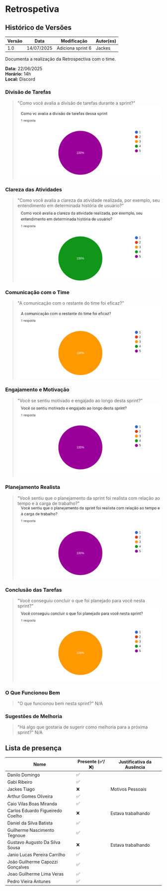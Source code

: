 # Retrospetiva

## Histórico de Versões

| Versão | Data       | Modificação       | Autor(es) |
| ------ | ---------- | ----------------- | --------- |
| 1.0    | 14/07/2025 | Adiciona sprint 6 |  Jackes   |

Documenta a realização da Retrospectiva com o time.

**Data:** 22/06/2025      
**Horário:** 14h         
**Local:** Discord 

### Divisão de Tarefas
>"Como você avalia a divisão de tarefas durante a sprint?"
![retro](../../assets/images/sprint/sprint-6/5.png)


### Clareza das Atividades
>"Como você avalia a clareza da atividade realizada, por exemplo, seu entendimento em determinada história de usuário?"
![retro](../../assets/images/sprint/sprint-6/4.png)


### Comunicação com o Time
>"A comunicação com o restante do time foi eficaz?"
![retro](../../assets/images/sprint/sprint-6/3.png)


### Engajamento e Motivação
>"Você se sentiu motivado e engajado ao longo desta sprint?"
![retro](../../assets/images/sprint/sprint-6/2.png)


### Planejamento Realista
>"Você sentiu que o planejamento da sprint foi realista com relação ao tempo e à carga de trabalho?"
![retro](../../assets/images/sprint/sprint-6/1.png)


### Conclusão das Tarefas
>"Você conseguiu concluir o que foi planejado para você nesta sprint?"
![retro](../../assets/images/sprint/sprint-6/0.png)


### O Que Funcionou Bem
>"O que funcionou bem nesta sprint?"
N/A


### Sugestões de Melhoria
>"Há algo que gostaria de sugerir como melhoria para a próxima sprint?"
N/A



## Lista de presença

| Nome                             | Presente (✅/❌) | Justificativa da Ausência |
| -------------------------------- | -------------- | ------------------------- |
| Danilo Domingo                   | ✅              |                           |
| Gabi Ribeiro                     | ✅              |                           |
| Jackes Tiago                     | ❌              |  Motivos Pessoais         |
| Arthur Gomes Oliveira            | ✅              |                           |
| Caio Vilas Boas Miranda          | ✅              |                           |
| Carlos Eduardo Figueiredo Coelho | ❌              | Estava trabalhando        |
| Daniel da Silva Batista          | ✅              |                           |
| Guilherme Nascimento Tegnoue     | ✅              |                           |
| Gustavo Augusto Da Silva Sousa   | ❌              | Estava trabalhando        |
| Janio Lucas Pereira Carrilho     | ✅              |                           |
| João Guilherme Capozzi Gonçalves | ✅              |                           |
| Joao Guilherme Lima Veras        | ✅              |                           |
| Pedro Vieira Antunes             | ✅              |                           |
